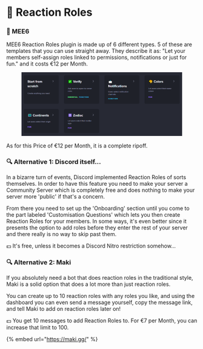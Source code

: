 # 👑 Reaction Roles

### 👑 MEE6

MEE6 Reaction Roles plugin is made up of 6 different types. 5 of these are templates that you can use straight away. They describe it as: "Let your members self-assign roles linked to permissions, notifications or just for fun." and it costs €12 per Month.

<figure><img src="../../.gitbook/assets/image (43).png" alt=""><figcaption></figcaption></figure>

As for this Price of €12 per Month, it is a complete ripoff.

### 🔍 Alternative 1: Discord itself...

In a bizarre turn of events, Discord implemented Reaction Roles of sorts themselves. In order to have this feature you need to make your server a Community Server which is completely free and does nothing to make your server more 'public' if that's a concern.

From there you need to set up the 'Onboarding' section until you come to the part labeled 'Customisation Questions' which lets you then create Reaction Roles for your members. In some ways, it's even better since it presents the option to add roles before they enter the rest of your server and there really is no way to skip past them.

💵 It's free, unless it becomes a Discord Nitro restriction somehow...

### 🔍 Alternative 2: Maki

If you absolutely need a bot that does reaction roles in the traditional style, Maki is a solid option that does a lot more than just reaction roles.

You can create up to 10 reaction roles with any roles you like, and using the dashboard you can even send a message yourself, copy the message link, and tell Maki to add on reaction roles later on!

💵 You get 10 messages to add Reaction Roles to. For €7 per Month, you can increase that limit to 100.

{% embed url="https://maki.gg/" %}
